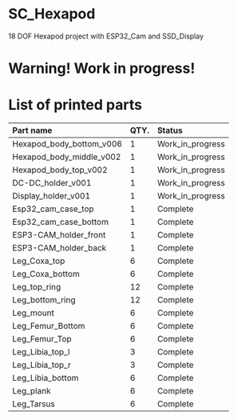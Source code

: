 # SC_Hexapod
18 DOF Hexapod project with ESP32_Cam and SSD_Display

# Warning! Work in progress!

# List of printed parts

| Part name | QTY. | Status |
|:----------------|:---------|:----------------|
| Hexapod_body_bottom_v006 | 1 | Work_in_progress |
| Hexapod_body_middle_v002 | 1 | Work_in_progress |
| Hexapod_body_top_v002 | 1 | Work_in_progress |
| DC-DC_holder_v001 | 1 | Work_in_progress |
| Display_holder_v001 | 1 | Work_in_progress |
| Esp32_cam_case_top | 1 | Complete |
| Esp32_cam_case_bottom | 1 | Complete |
| ESP3-CAM_holder_front | 1 | Complete |
| ESP3-CAM_holder_back | 1 | Complete |
| Leg_Coxa_top | 6 | Complete |
| Leg_Coxa_bottom | 6 | Complete |
| Leg_top_ring | 12 | Complete |
| Leg_bottom_ring | 12 | Complete |
| Leg_mount | 6 | Complete |
| Leg_Femur_Bottom | 6 | Complete |
| Leg_Femur_Top | 6 | Complete |
| Leg_Libia_top_l | 3 | Complete |
| Leg_Libia_top_r | 3 | Complete |
| Leg_Libia_bottom | 6 | Complete |
| Leg_plank | 6 | Complete |
| Leg_Tarsus | 6 | Complete |
